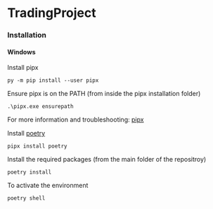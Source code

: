 # TradingProject

### Installation

#### Windows

Install pipx

`py -m pip install --user pipx`

Ensure pipx is on the PATH (from inside the pipx installation folder)

`.\pipx.exe ensurepath`

For more information and troubleshooting: [pipx](https://pipx.pypa.io/stable/installation/#on-windows)

Install [poetry](https://python-poetry.org/docs/)

`pipx install poetry`

Install the required packages (from the main folder of the repositroy)

`poetry install`

To activate the environment

`poetry shell`
